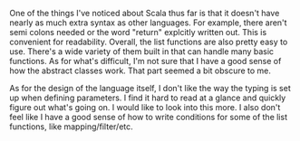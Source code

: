 One of the things I've noticed about Scala thus far is that it doesn't have nearly as much extra syntax as other languages. 
For example, there aren't semi colons needed or the word "return" explcitly written out. This is convenient for readability.
Overall, the list functions are also pretty easy to use. There's a wide variety of them built in that can handle many basic
functions. As for what's difficult, I'm not sure that I have a good sense of how the abstract classes work. That part seemed
a bit obscure to me.

As for the design of the language itself, I don't like the way the typing is set up when defining parameters. I find it hard
to read at a glance and quickly figure out what's going on. I would like to look into this more. I also don't feel like I
have a good sense of how to write conditions for some of the list functions, like mapping/filter/etc. 
